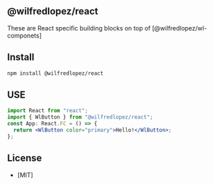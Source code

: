 ## @wilfredlopez/react

These are React specific building blocks on top of [@wilfredlopez/wl-componets]

## Install

```bash
npm install @wilfredlopez/react
```

## USE

```jsx
import React from "react";
import { WlButton } from "@wilfredlopez/react";
const App: React.FC = () => {
  return <WlButton color="primary">Hello!</WlButton>;
};
```

## License

- [MIT]
